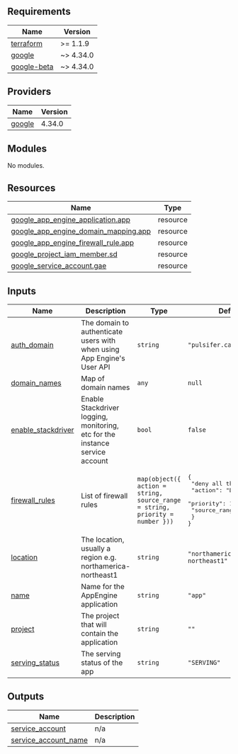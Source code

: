 <!-- BEGIN_TF_DOCS -->
## Requirements

| Name | Version |
|------|---------|
| <a name="requirement_terraform"></a> [terraform](#requirement\_terraform) | >= 1.1.9 |
| <a name="requirement_google"></a> [google](#requirement\_google) | ~> 4.34.0 |
| <a name="requirement_google-beta"></a> [google-beta](#requirement\_google-beta) | ~> 4.34.0 |

## Providers

| Name | Version |
|------|---------|
| <a name="provider_google"></a> [google](#provider\_google) | 4.34.0 |

## Modules

No modules.

## Resources

| Name | Type |
|------|------|
| [google_app_engine_application.app](https://registry.terraform.io/providers/hashicorp/google/latest/docs/resources/app_engine_application) | resource |
| [google_app_engine_domain_mapping.app](https://registry.terraform.io/providers/hashicorp/google/latest/docs/resources/app_engine_domain_mapping) | resource |
| [google_app_engine_firewall_rule.app](https://registry.terraform.io/providers/hashicorp/google/latest/docs/resources/app_engine_firewall_rule) | resource |
| [google_project_iam_member.sd](https://registry.terraform.io/providers/hashicorp/google/latest/docs/resources/project_iam_member) | resource |
| [google_service_account.gae](https://registry.terraform.io/providers/hashicorp/google/latest/docs/resources/service_account) | resource |

## Inputs

| Name | Description | Type | Default | Required |
|------|-------------|------|---------|:--------:|
| <a name="input_auth_domain"></a> [auth\_domain](#input\_auth\_domain) | The domain to authenticate users with when using App Engine's User API | `string` | `"pulsifer.ca"` | no |
| <a name="input_domain_names"></a> [domain\_names](#input\_domain\_names) | Map of domain names | `any` | `null` | no |
| <a name="input_enable_stackdriver"></a> [enable\_stackdriver](#input\_enable\_stackdriver) | Enable Stackdriver logging, monitoring, etc for the instance service account | `bool` | `false` | no |
| <a name="input_firewall_rules"></a> [firewall\_rules](#input\_firewall\_rules) | List of firewall rules | `map(object({ action = string, source_range = string, priority = number }))` | <pre>{<br>  "deny all the things": {<br>    "action": "DENY",<br>    "priority": 1337,<br>    "source_range": "*"<br>  }<br>}</pre> | no |
| <a name="input_location"></a> [location](#input\_location) | The location, usually a region e.g. northamerica-northeast1 | `string` | `"northamerica-northeast1"` | no |
| <a name="input_name"></a> [name](#input\_name) | Name for the AppEngine application | `string` | `"app"` | no |
| <a name="input_project"></a> [project](#input\_project) | The project that will contain the application | `string` | `""` | no |
| <a name="input_serving_status"></a> [serving\_status](#input\_serving\_status) | The serving status of the app | `string` | `"SERVING"` | no |

## Outputs

| Name | Description |
|------|-------------|
| <a name="output_service_account"></a> [service\_account](#output\_service\_account) | n/a |
| <a name="output_service_account_name"></a> [service\_account\_name](#output\_service\_account\_name) | n/a |
<!-- END_TF_DOCS -->